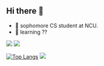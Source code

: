 ## Hi there 👋
* 🔭 sophomore CS student at NCU.
* 🌱 learning ??

![](https://komarev.com/ghpvc/?username=your-github-jinyulink&style=for-the-badge)
![](https://dcbadge.vercel.app/api/shield/540014696745533440)

[![Top Langs](https://github-readme-stats.vercel.app/api/top-langs/?username=jinyulink&layout=compact)](https://github.com/jinyulink/github-readme-stats)
![](http://github-profile-summary-cards.vercel.app/api/cards/profile-details?username=jinyulink&theme=nord_bright)
